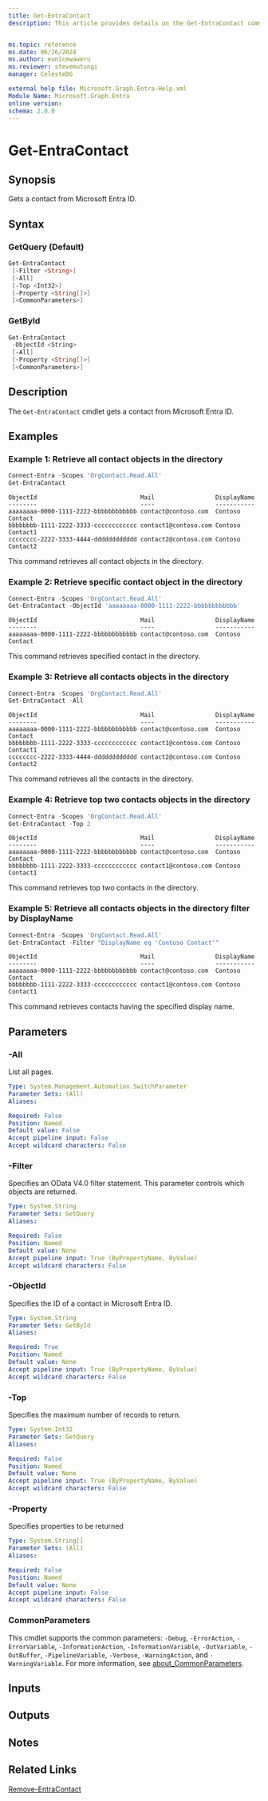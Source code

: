```yaml
---
title: Get-EntraContact
description: This article provides details on the Get-EntraContact command.


ms.topic: reference
ms.date: 06/26/2024
ms.author: eunicewaweru
ms.reviewer: stevemutungi
manager: CelesteDG

external help file: Microsoft.Graph.Entra-Help.xml
Module Name: Microsoft.Graph.Entra
online version:
schema: 2.0.0
---
```


# Get-EntraContact

## Synopsis

Gets a contact from Microsoft Entra ID.

## Syntax

### GetQuery (Default)

```powershell
Get-EntraContact
 [-Filter <String>]
 [-All]
 [-Top <Int32>]
 [-Property <String[]>]
 [<CommonParameters>]
```

### GetById

```powershell
Get-EntraContact
 -ObjectId <String>
 [-All]
 [-Property <String[]>]
 [<CommonParameters>]
```

## Description

The `Get-EntraContact` cmdlet gets a contact from Microsoft Entra ID.

## Examples

### Example 1: Retrieve all contact objects in the directory

```powershell
Connect-Entra -Scopes 'OrgContact.Read.All'
Get-EntraContact
```

```output
ObjectId                             Mail                 DisplayName
--------                             ----                 -----------
aaaaaaaa-0000-1111-2222-bbbbbbbbbbbb contact@contoso.com  Contoso Contact
bbbbbbbb-1111-2222-3333-cccccccccccc contact1@contoso.com Contoso Contact1
cccccccc-2222-3333-4444-dddddddddddd contact2@contoso.com Contoso Contact2
```

This command retrieves all contact objects in the directory.  

### Example 2: Retrieve specific contact object in the directory

```powershell
Connect-Entra -Scopes 'OrgContact.Read.All'
Get-EntraContact -ObjectId 'aaaaaaaa-0000-1111-2222-bbbbbbbbbbbb'
```

```output
ObjectId                             Mail                 DisplayName
--------                             ----                 -----------
aaaaaaaa-0000-1111-2222-bbbbbbbbbbbb contact@contoso.com  Contoso Contact
```

This command retrieves specified contact in the directory.  

### Example 3: Retrieve all contacts objects in the directory

```powershell
Connect-Entra -Scopes 'OrgContact.Read.All'
Get-EntraContact -All 
```

```output
ObjectId                             Mail                 DisplayName
--------                             ----                 -----------
aaaaaaaa-0000-1111-2222-bbbbbbbbbbbb contact@contoso.com  Contoso Contact
bbbbbbbb-1111-2222-3333-cccccccccccc contact1@contoso.com Contoso Contact1
cccccccc-2222-3333-4444-dddddddddddd contact2@contoso.com Contoso Contact2
```

This command retrieves all the contacts in the directory.

### Example 4: Retrieve top two contacts objects in the directory

```powershell
Connect-Entra -Scopes 'OrgContact.Read.All'
Get-EntraContact -Top 2
```

```output
ObjectId                             Mail                 DisplayName
--------                             ----                 -----------
aaaaaaaa-0000-1111-2222-bbbbbbbbbbbb contact@contoso.com  Contoso Contact
bbbbbbbb-1111-2222-3333-cccccccccccc contact1@contoso.com Contoso Contact1
```

This command retrieves top two contacts in the directory.

### Example 5: Retrieve all contacts objects in the directory filter by DisplayName

```powershell
Connect-Entra -Scopes 'OrgContact.Read.All'
Get-EntraContact -Filter "DisplayName eq 'Contoso Contact'"
```

```output
ObjectId                             Mail                 DisplayName
--------                             ----                 -----------
aaaaaaaa-0000-1111-2222-bbbbbbbbbbbb contact@contoso.com  Contoso Contact
bbbbbbbb-1111-2222-3333-cccccccccccc contact1@contoso.com Contoso Contact1
```

This command retrieves contacts having the specified display name.

## Parameters

### -All

List all pages.

```yaml
Type: System.Management.Automation.SwitchParameter
Parameter Sets: (All)
Aliases:

Required: False
Position: Named
Default value: False
Accept pipeline input: False
Accept wildcard characters: False
```

### -Filter

Specifies an OData V4.0 filter statement.
This parameter controls which objects are returned.

```yaml
Type: System.String
Parameter Sets: GetQuery
Aliases:

Required: False
Position: Named
Default value: None
Accept pipeline input: True (ByPropertyName, ByValue)
Accept wildcard characters: False
```

### -ObjectId

Specifies the ID of a contact in Microsoft Entra ID.

```yaml
Type: System.String
Parameter Sets: GetById
Aliases:

Required: True
Position: Named
Default value: None
Accept pipeline input: True (ByPropertyName, ByValue)
Accept wildcard characters: False
```

### -Top

Specifies the maximum number of records to return.

```yaml
Type: System.Int32
Parameter Sets: GetQuery
Aliases:

Required: False
Position: Named
Default value: None
Accept pipeline input: True (ByPropertyName, ByValue)
Accept wildcard characters: False
```

### -Property

Specifies properties to be returned

```yaml
Type: System.String[]
Parameter Sets: (All)
Aliases:

Required: False
Position: Named
Default value: None
Accept pipeline input: False
Accept wildcard characters: False
```

### CommonParameters

This cmdlet supports the common parameters: `-Debug`, `-ErrorAction`, `-ErrorVariable`, `-InformationAction`, `-InformationVariable`, `-OutVariable`, `-OutBuffer`, `-PipelineVariable`, `-Verbose`, `-WarningAction`, and `-WarningVariable`. For more information, see [about_CommonParameters](https://go.microsoft.com/fwlink/?LinkID=113216).

## Inputs

## Outputs

## Notes

## Related Links

[Remove-EntraContact](Remove-EntraContact.md)
